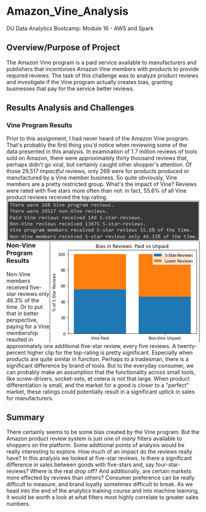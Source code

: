 # Amazon_Vine_Analysis
DU Data Analytics Bootcamp: Module 16 - AWS and Spark

## Overview/Purpose of Project
The Amazon Vine program is a paid service available to manufacturers and publishers that incentivises Amazon Vine members with products to provide required reviews. The task of this challenge was to analyze product reviews and investigate if the Vine program actually creates bias, granting businesses that pay for the service better reviews.

## Results Analysis and Challenges

### Vine Program Results
<div>
  <p>Prior to this assignment, I had never heard of the Amazon Vine program. That's probably the first thing you'd notice when reviewing some of the data presented in this analysis. In examination of 1.7 million reviews of tools sold on Amazon, there were approximately thirty thousand reviews that, perhaps didn't go viral, but certainly caught other shopper's attention. Of those 29,517 <i>impactful</i> reviews, only 268 were for products produced or manufactured by a Vine member business. So quite obviously, Vine members are a pretty restricted group. What's the impact of Vine?  Reviews were rated with five stars more often than not: in fact, 55.6% of all Vine product reviews received the top rating.
  <img src="https://github.com/cb19weber/Amazon_Vine_Analysis/blob/main/images/analysis_stats.png" align="left">
  <img src="https://github.com/cb19weber/Amazon_Vine_Analysis/blob/main/images/stacked_bar_chart.png" align="right">
  </p>
<div>

### Non-Vine Program Results
<div>
  <p>Non-Vine members received five-star reviews only 46.3% of the time. Or to put that in better perspective, paying for a Vine membership resulted in approximately one additional five-star review, every five reviews. A twenty-percent higher clip for the top-rating is pretty significant. Especially when products are quite similar in function. Perhaps to a tradesman, there is a significant difference by brand of tools. But to the everyday consumer, we can probably make an assumption that the functionality across small tools, like screw-drivers, socket-sets, et cetera is not that large. When product differentiation is small, and the market for a good is closer to a "perfect" market, these ratings could potentially result in a significant uptick in sales for manufacturers.</p>
</div>

## Summary
<p>There certainly seems to be some bias created by the Vine program. But the Amazon product review system is just one of <i>many</i> filters available to shoppers on the platform. Some additional points of analysis would be really interesting to explore. How much of an impact do the reviews really have? In this analysis we looked at five-star reviews. Is there a significant difference in sales between goods with five-stars and, say four-star-reviews? Where is the real drop off? And additionally, are certain markets more effected by reviews than others? Consumer preference can be really difficult to measure, and brand loyalty sometimes difficult to break. As we head into the end of the analytics training course and into machine learning, it would be worth a look at what filters most highly correlate to greater sales numbers.</p>

